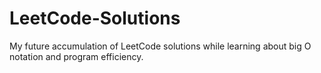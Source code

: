# LeetCode-Solutions
My future accumulation of LeetCode solutions while learning about big O notation and program efficiency.

